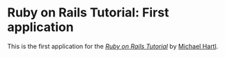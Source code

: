 # Ruby on Rails Tutorial: First application

This is the first application for the
[*Ruby on Rails Tutorial*](http://railstutorial.org/)
by [Michael Hartl](http://michaelhartl.com/).
